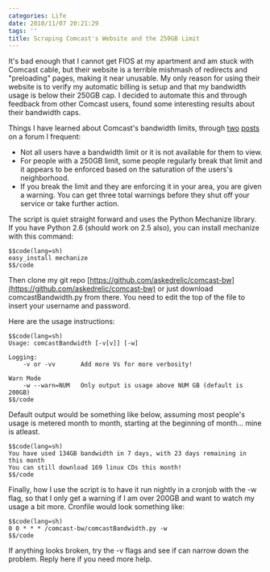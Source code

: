 ```yaml
---
categories: Life
date: 2010/11/07 20:21:29
tags: ''
title: Scraping Comcast's Website and the 250GB Limit
---
```

It's bad enough that I cannot get FIOS at my apartment and am stuck with Comcast cable, but their website is a terrible mishmash of redirects and "preloading" pages, making it near unusable. My only reason for using their website is to verify my automatic billing is setup and that my bandwidth usage is below their 250GB cap. I decided to automate this and through feedback from other Comcast users, found some interesting results about their bandwidth caps.

Things I have learned about Comcast's bandwidth limits, through [two][shack1] [posts][shack2] on a forum I frequent:

* Not all users have a bandwidth limit or it is not available for them to view.
* For people with a 250GB limit, some people regularly break that limit and it appears to be enforced based on the saturation of the users's neighborhood.
* If you break the limit and they are enforcing it in your area, you are given a warning. You can get three total warnings before they shut off your service or take further action.

The script is quiet straight forward and uses the Python Mechanize library. If you have Python 2.6 (should work on 2.5 also), you can install mechanize with this command:

	$$code(lang=sh)
	easy_install mechanize
	$$/code

Then clone my git repo [https://github.com/askedrelic/comcast-bw](https://github.com/askedrelic/comcast-bw) or just download comcastBandwidth.py from there. You need to edit the top of the file to insert your username and password.

Here are the usage instructions:

	$$code(lang=sh)
	Usage: comcastBandwidth [-v[v]] [-w]
	
	Logging:
	    -v or -vv       Add more Vs for more verbosity!
	
	Warn Mode
	    -w --warn=NUM   Only output is usage above NUM GB (default is 200GB)
	$$/code

Default output would be something like below, assuming most people's usage is metered month to month, starting at the beginning of month... mine is atleast.

	$$code(lang=sh)
	You have used 134GB bandwidth in 7 days, with 23 days remaining in this month
	You can still download 169 linux CDs this month!
	$$/code

Finally, how I use the script is to have it run nightly in a cronjob with the -w flag, so that I only get a warning if I am over 200GB and want to watch my usage a bit more. Cronfile would look something like:

	$$code(lang=sh)
	0 0 * * * /comcast-bw/comcastBandwidth.py -w
	$$/code

If anything looks broken, try the -v flags and see if can narrow down the problem. Reply here if you need more help.

[shack1]: http://www.shacknews.com/laryn.x?id=24449551
[shack2]: http://www.shacknews.com/laryn.x?id=24341337